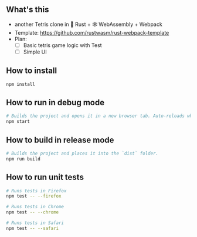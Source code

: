 ## What's this
+ another Tetris clone in  🦀 Rust + 🕸 WebAssembly + Webpack
+ Template: https://github.com/rustwasm/rust-webpack-template
+ Plan:
    - [ ] Basic tetris game logic with Test
    - [ ] Simple UI

## How to install

```sh
npm install
```

## How to run in debug mode

```sh
# Builds the project and opens it in a new browser tab. Auto-reloads when the project changes.
npm start
```

## How to build in release mode

```sh
# Builds the project and places it into the `dist` folder.
npm run build
```

## How to run unit tests

```sh
# Runs tests in Firefox
npm test -- --firefox

# Runs tests in Chrome
npm test -- --chrome

# Runs tests in Safari
npm test -- --safari
```

